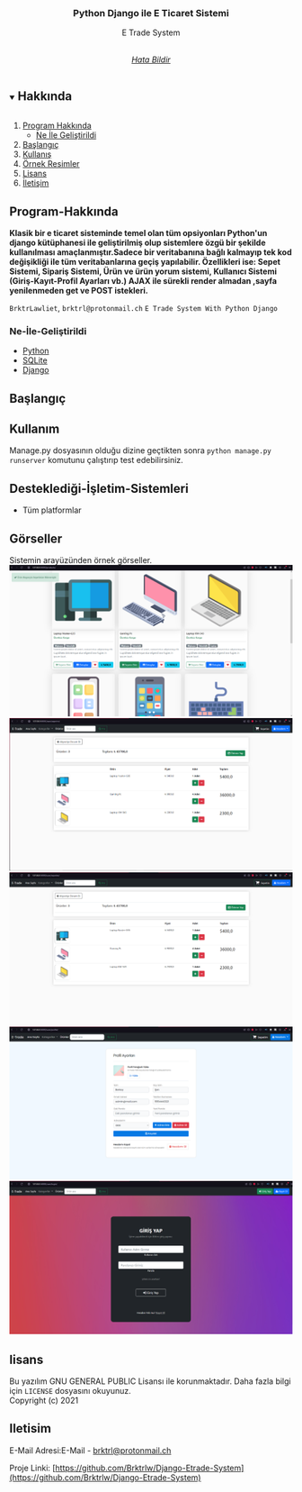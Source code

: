 



<br />
<p align="center">
  <a href="https://github.com/Brktrlw/Django-Etrade-System">
  </a>

  <h3 align="center">Python Django ile E Ticaret Sistemi</h3>

  <p align="center">
    E Trade System
    <br />
    <br />
    <p align="center"><address>
      <div align="center">
    <a href="mailto:brktrl@protonmail.ch">Hata Bildir</a>
    <br>
    </div>
    </address>
    </p>
  </p>
</p>



<details open="open">
  <summary><h2 style="display: inline-block">Hakkında</h2></summary>
  <ol>
    <li>
      <a href="#Program-Hakkında">Program Hakkında</a>
      <ul>
        <li><a href="#Ne-İle-Geliştirildi">Ne İle Geliştirildi</a></li>
      </ul>
    </li>
    <li>
      <a href="#Başlangıç">Başlangıç</a> 
    </li>
    <li><a href="#Kullanım">Kullanış</a></li>
    <li><a href="#Görseller">Örnek Resimler</a>
    <li><a href="#lisans">Lisans</a></li>
    <li><a href="#Iletisim">İletişim</a></li>
  </ol>
</details>

## Program-Hakkında

**Klasik bir e ticaret sisteminde temel olan tüm opsiyonları Python'un django kütüphanesi ile geliştirilmiş olup sistemlere özgü bir şekilde kullanılması amaçlanmıştır.Sadece bir veritabanına bağlı kalmayıp tek kod değişikliği ile tüm veritabanlarına geçiş yapılabilir.
Özellikleri ise:
Sepet Sistemi,
Sipariş Sistemi,
Ürün ve ürün yorum sistemi,
Kullanıcı Sistemi (Giriş-Kayıt-Profil Ayarları vb.)
AJAX ile sürekli render almadan ,sayfa yenilenmeden get ve POST istekleri.**



`BrktrLawliet`,
`brktrl@protonmail.ch`
`E Trade System With Python Django`


### Ne-İle-Geliştirildi

* [Python](https://www.python.org)
* [SQLite](https://www.sqlite.org/index.html)
* [Django](https://www.djangoproject.com)

## Başlangıç

## Kullanım

Manage.py dosyasının olduğu dizine geçtikten sonra `python manage.py runserver` komutunu çalıştırıp test edebilirsiniz.

## Desteklediği-İşletim-Sistemleri
* Tüm platformlar

## Görseller
Sistemin arayüzünden örnek görseller.
<br>
<img src="images/Untitled.png"></img><br>
<img src="images/Untitled2.png"></img><br>
<img src="images/Untitled3.png"></img><br>
<img src="images/Untitled4.png"></img><br>
<img src="images/Untitled5.png"></img><br>
## lisans
Bu yazılım GNU GENERAL PUBLIC Lisansı ile korunmaktadır. Daha fazla bilgi için `LICENSE` dosyasını okuyunuz.
<br>Copyright (c) 2021 


## Iletisim

E-Mail Adresi:E-Mail - brktrl@protonmail.ch

Proje Linki: [https://github.com/Brktrlw/Django-Etrade-System](https://github.com/Brktrlw/Django-Etrade-System)<br>





